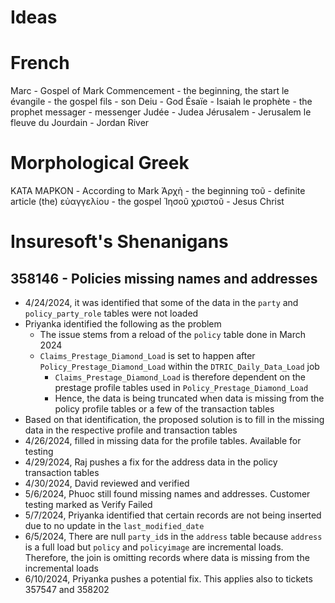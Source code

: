 # Ideas

# French
Marc - Gospel of Mark
Commencement - the beginning, the start
le évangile - the gospel
fils - son
Deiu - God
Ésaïe - Isaiah
le prophète - the prophet
messager - messenger
Judée - Judea
Jérusalem - Jerusalem
le fleuve du Jourdain - Jordan River

# Morphological Greek
ΚΑΤΑ ΜΑΡΚΟΝ - According to Mark
Ἀρχὴ - the beginning
τοῦ - definite article (the)
εὐαγγελίου - the gospel
Ἰησοῦ χριστοῦ - Jesus Christ

# Insuresoft's Shenanigans
## 358146 - Policies missing names and addresses
- 4/24/2024, it was identified that some of the data in the `party` and `policy_party_role` tables were not loaded
- Priyanka identified the following as the problem
  - The issue stems from a reload of the `policy` table done in March 2024
  - `Claims_Prestage_Diamond_Load` is set to happen after `Policy_Prestage_Diamond_Load` within the `DTRIC_Daily_Data_Load` job
    - `Claims_Prestage_Diamond_Load` is therefore dependent on the prestage profile tables used in `Policy_Prestage_Diamond_Load`
    - Hence, the data is being truncated when data is missing from the policy profile tables or a few of the transaction tables
- Based on that identification, the proposed solution is to fill in the missing data in the respective profile and transaction tables
- 4/26/2024, filled in missing data for the profile tables. Available for testing
- 4/29/2024, Raj pushes a fix for the address data in the policy transaction tables
- 4/30/2024, David reviewed and verified
- 5/6/2024, Phuoc still found missing names and addresses. Customer testing marked as Verify Failed
- 5/7/2024, Priyanka identified that certain records are not being inserted due to no update in the `last_modified_date`
- 6/5/2024, There are null `party_id`s in the `address` table because `address` is a full load but `policy` and `policyimage` are incremental loads. Therefore, the join is omitting records where data is missing from the incremental loads
- 6/10/2024, Priyanka pushes a potential fix. This applies also to tickets 357547 and 358202
